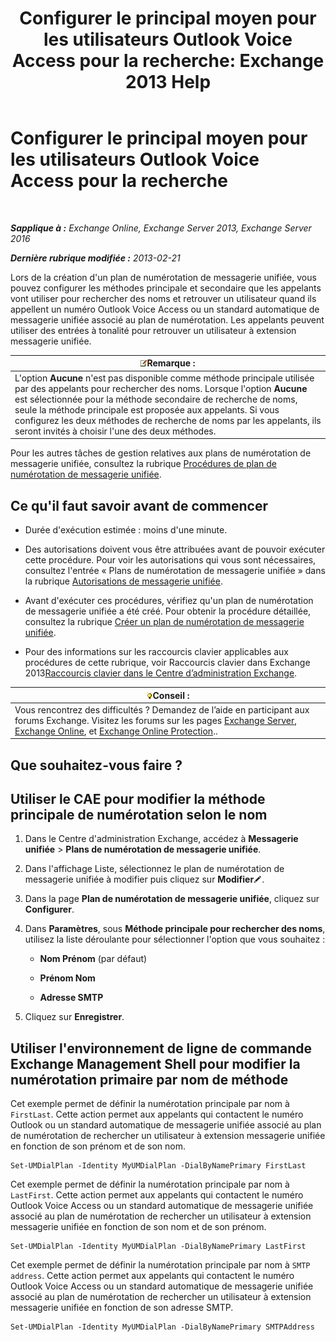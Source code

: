 ﻿---
title: 'Configurer le principal moyen pour les utilisateurs Outlook Voice Access pour la recherche: Exchange 2013 Help'
TOCTitle: Configurer le principal moyen pour les utilisateurs Outlook Voice Access pour la recherche
ms:assetid: 3d93a037-5820-41d3-9206-69f534414daf
ms:mtpsurl: https://technet.microsoft.com/fr-fr/library/Aa997563(v=EXCHG.150)
ms:contentKeyID: 50477945
ms.date: 05/23/2018
mtps_version: v=EXCHG.150
ms.translationtype: MT
---

# Configurer le principal moyen pour les utilisateurs Outlook Voice Access pour la recherche

 

_**Sapplique à :** Exchange Online, Exchange Server 2013, Exchange Server 2016_

_**Dernière rubrique modifiée :** 2013-02-21_

Lors de la création d'un plan de numérotation de messagerie unifiée, vous pouvez configurer les méthodes principale et secondaire que les appelants vont utiliser pour rechercher des noms et retrouver un utilisateur quand ils appellent un numéro Outlook Voice Access ou un standard automatique de messagerie unifiée associé au plan de numérotation. Les appelants peuvent utiliser des entrées à tonalité pour retrouver un utilisateur à extension messagerie unifiée.

<table>
<thead>
<tr class="header">
<th><img src="images/JJ159664.note(EXCHG.150).gif" title="Remarque" alt="Remarque" />Remarque :</th>
</tr>
</thead>
<tbody>
<tr class="odd">
<td>L'option <strong>Aucune</strong> n'est pas disponible comme méthode principale utilisée par des appelants pour rechercher des noms. Lorsque l'option <strong>Aucune</strong> est sélectionnée pour la méthode secondaire de recherche de noms, seule la méthode principale est proposée aux appelants. Si vous configurez les deux méthodes de recherche de noms par les appelants, ils seront invités à choisir l'une des deux méthodes.</td>
</tr>
</tbody>
</table>


Pour les autres tâches de gestion relatives aux plans de numérotation de messagerie unifiée, consultez la rubrique [Procédures de plan de numérotation de messagerie unifiée](um-dial-plan-procedures-exchange-2013-help.md).

## Ce qu'il faut savoir avant de commencer

  - Durée d'exécution estimée : moins d'une minute.

  - Des autorisations doivent vous être attribuées avant de pouvoir exécuter cette procédure. Pour voir les autorisations qui vous sont nécessaires, consultez l'entrée « Plans de numérotation de messagerie unifiée » dans la rubrique [Autorisations de messagerie unifiée](unified-messaging-permissions-exchange-2013-help.md).

  - Avant d'exécuter ces procédures, vérifiez qu'un plan de numérotation de messagerie unifiée a été créé. Pour obtenir la procédure détaillée, consultez la rubrique [Créer un plan de numérotation de messagerie unifiée](create-a-um-dial-plan-exchange-2013-help.md).

  - Pour des informations sur les raccourcis clavier applicables aux procédures de cette rubrique, voir Raccourcis clavier dans Exchange 2013[Raccourcis clavier dans le Centre d’administration Exchange](keyboard-shortcuts-in-the-exchange-admin-center-exchange-online-protection-help.md).

<table>
<thead>
<tr class="header">
<th><img src="images/Bb125224.tip(EXCHG.150).gif" title="Conseil" alt="Conseil" />Conseil :</th>
</tr>
</thead>
<tbody>
<tr class="odd">
<td>Vous rencontrez des difficultés ? Demandez de l’aide en participant aux forums Exchange. Visitez les forums sur les pages <a href="https://go.microsoft.com/fwlink/p/?linkid=60612">Exchange Server</a>, <a href="https://go.microsoft.com/fwlink/p/?linkid=267542">Exchange Online</a>, et <a href="https://go.microsoft.com/fwlink/p/?linkid=285351">Exchange Online Protection</a>..</td>
</tr>
</tbody>
</table>


## Que souhaitez-vous faire ?

## Utiliser le CAE pour modifier la méthode principale de numérotation selon le nom

1.  Dans le Centre d'administration Exchange, accédez à **Messagerie unifiée** \> **Plans de numérotation de messagerie unifiée**.

2.  Dans l'affichage Liste, sélectionnez le plan de numérotation de messagerie unifiée à modifier puis cliquez sur **Modifier**![Icône Modifier](images/Bb124582.6f53ccb2-1f13-4c02-bea0-30690e6ea71d(EXCHG.150).gif "Icône Modifier").

3.  Dans la page **Plan de numérotation de messagerie unifiée**, cliquez sur **Configurer**.

4.  Dans **Paramètres**, sous **Méthode principale pour rechercher des noms**, utilisez la liste déroulante pour sélectionner l'option que vous souhaitez :
    
      - **Nom Prénom** (par défaut)
    
      - **Prénom Nom**
    
      - **Adresse SMTP**

5.  Cliquez sur **Enregistrer**.

## Utiliser l'environnement de ligne de commande Exchange Management Shell pour modifier la numérotation primaire par nom de méthode

Cet exemple permet de définir la numérotation principale par nom à `FirstLast`. Cette action permet aux appelants qui contactent le numéro Outlook ou un standard automatique de messagerie unifiée associé au plan de numérotation de rechercher un utilisateur à extension messagerie unifiée en fonction de son prénom et de son nom.

    Set-UMDialPlan -Identity MyUMDialPlan -DialByNamePrimary FirstLast

Cet exemple permet de définir la numérotation principale par nom à `LastFirst`. Cette action permet aux appelants qui contactent le numéro Outlook Voice Access ou un standard automatique de messagerie unifiée associé au plan de numérotation de rechercher un utilisateur à extension messagerie unifiée en fonction de son nom et de son prénom.

    Set-UMDialPlan -Identity MyUMDialPlan -DialByNamePrimary LastFirst 

Cet exemple permet de définir la numérotation principale par nom à `SMTP address`. Cette action permet aux appelants qui contactent le numéro Outlook Voice Access ou un standard automatique de messagerie unifiée associé au plan de numérotation de rechercher un utilisateur à extension messagerie unifiée en fonction de son adresse SMTP.

    Set-UMDialPlan -Identity MyUMDialPlan -DialByNamePrimary SMTPAddress

